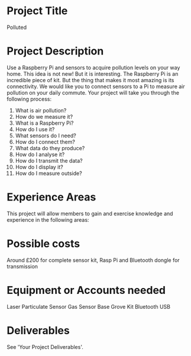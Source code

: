 # Project Title
Polluted
# Project Description
Use a Raspberry Pi and sensors to acquire pollution levels on your way home. This idea is not new! But it is interesting. The Raspberry Pi is an incredible piece of kit. But the thing that makes it most amazing is its connectivity. We would like
you to connect sensors to a Pi to measure air pollution on your daily commute.
Your project will take you through the following process:
1. What is air pollution?
2. How do we measure it?
3. What is a Raspberry Pi?
4. How do I use it?
5. What sensors do I need?
6. How do I connect them?
7. What data do they produce?
8. How do I analyse it?
9. How do I transmit the data?
10. How do I display it?
11. How do I measure outside?
# Experience Areas
This project will allow members to gain and exercise knowledge and experience in the following areas:
# Possible costs
Around £200 for complete sensor kit, Rasp Pi and Bluetooth dongle for transmission
# Equipment or Accounts needed
Laser Particulate Sensor Gas Sensor Base Grove Kit Bluetooth USB
# Deliverables
See 'Your Project Deliverables'.
